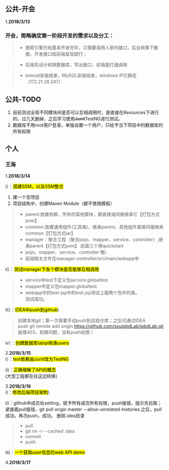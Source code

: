 ## 公共-开会
1.**2018/3/13**

### 开会，简略确定第一阶段开发的需求以及分工：
>- 搜索引擎已经基本开发完毕，只需要调用人家的接口，后台转换下数据，开发接口给前端呈现就行；

>- 后端先设计权限数据库，写出接口，前端能打通调用

>- tomcat安装结束，MySQL安装结束，windows IP已静态（172.21.28.247）

## 公共-TODO
1. 目前测试全局不同模块间是否可以互相调用时，是直接在Resources下进行的，过几天删掉，之后学习使用~~Junit~~TestNG进行测试。
2. 数据库不用root用户登录，单独设置一个用户，只给予当下项目中的数据库的所有权限

## 个人
### 王海
1.**2018/3/14**

i）：<mark>搭建SSM，以及SSM整合</mark>
1. 建一个空项目
2. 项目结构中，创建Maven Module（都不使用模板）
>- parent:放置依赖，所有的其他模块，都直接或间接继承它【打包方式pom】
>- common:放置通用组件(工具类)，继承parent，其他组件直接间接继承common【打包方式jar】
>- manager：聚合工程（聚合pojo、mapper、service、controller）,继承parent【打包方式pom】
前面三个用quickstart
>- pojo、mapper、service、controller 略\
>- 前端相关文件在manager-controller/src/main/webapp中

ii）：<mark>测试manager下各个模块是否能够互相调用</mark>
>- service中test下定义包service.globaltest
>- mapper中定义包mapper.globaltest
>- webapp中的test-jsp中的test.jsp测试上面两个包中的类。\
测试成功。

iii）：<mark>IDEA中push到github</mark>\
>创建本地git；第一次需要手动push到远程仓库；之后可通过IDEA \
push
git remote add origin https://github.com/sxuipbdLab/ipbdLab.git
报错403，权限问题，没有push权限
）

iv）：<mark>创建数据库labipl和表users</mark>

2.**2018/3/15**\
i）：<mark>test依赖由Junit改为TestNG</mark>

ii)：<mark>正确理解了API的概念</mark> \
(大型工程都在往这边转换)

3.**2018/3/16**\
i)：<mark>修改后端项目架构</mark>\

ii)：github中成员处setting，赋予所有成员所有权限，push报错，提示先拉取；紧接着pull报错，git pull origin master --allow-unrelated-histories 之后，pull成功。再次push，成功。
删除.idea目录
>- pull
>- git rm -r --cached .idea
>- commit
>- push

iii)：<mark>一个获取user信息的web API demo</mark>

4.**2018/3/17**
